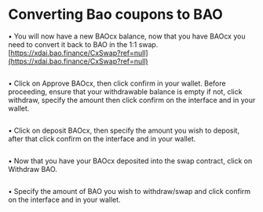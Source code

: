 # Converting Bao coupons to BAO

• You will now have a new BAOcx balance, now that you have BAOcx you need to convert it back to BAO in the 1:1 swap. [https://xdai.bao.finance/CxSwap?ref=null](https://xdai.bao.finance/CxSwap?ref=null)

<figure><img src="https://lh5.googleusercontent.com/idIElqFutgMIQWvY7SsCVxm9mNeWYtXjd8KJ6CMOZKZBA_-cvn0b20ZlmFlzkcPGY1Yg5UNNlJNdW56p_0KUzaMeyPOgkJjGR_7y17FMBc1CTdJ1bmLH6uZC1XEyiU5AP7zG9f9D5jY_72GhBBAUnimyS34__g-W043tPmGP33CYV7xQLQWPX9YbQpy9lQ" alt=""><figcaption></figcaption></figure>

• Click on Approve BAOcx, then click confirm in your wallet. Before proceeding, ensure that your withdrawable balance is empty if not, click withdraw, specify the amount then click confirm on the interface and in your wallet.

<figure><img src="https://lh5.googleusercontent.com/CJTQEDq_qIA3wHPm4Z2MLJJ4fmGtTrFAftBN38EHa2k_M2D4-uPKi6ZlfdCjKM6FwI8FZtT5YGzEcWH5j77vEZPN76SM9sEc3jF8xD49SsJpZxvtWnIMFUXOUCsdpofUHZSfAl58RBagdcyzOTlRg-EQFYUOT2tIkujQcXYAdfX2YM5qC9-u82rqhOBK1A" alt=""><figcaption></figcaption></figure>

• Click on deposit BAOcx, then specify the amount you wish to deposit, after that click confirm on the interface and in your wallet.

<figure><img src="https://lh4.googleusercontent.com/p57uVHxzJH6SRQz69YwwHpdAqWQcULPLHghOd3QbKbLIqvlWXo2YxhZH2ICmQWTAGsR0-diSi0z51S1COooprTONuLEdqPgAAIUEo6CXs6-qjxTFoLtVC-oP6Y36-9SWm_9logesGaS8fYiGyXPBnQigiAXwkhZAnLlQYoz_cQG-AO17ag4FMD20IJJWJQ" alt=""><figcaption></figcaption></figure>

• Now that you have your BAOcx deposited into the swap contract, click on Withdraw BAO. &#x20;

<figure><img src="https://lh3.googleusercontent.com/aAfFTFc8aMkMZtN2EUN_AiJMYJNmDN6cWxEsqpfZUbm8jT3VbGH1xbbUyDyXqm_o9BbCwy6GULCXoSWga8hsoFod5_A0poxD11c3NIvjNAJ6QL6H4lABgInI1gt6Gg478Bc8PzGQPt3Sb8C0X5pWUu2jo_hAQynQ6k7vdndph6lM9E5O8Vn83exBGwNyIA" alt=""><figcaption></figcaption></figure>

• Specify the amount of BAO you wish to withdraw/swap and click confirm on the interface and in your wallet.&#x20;

<figure><img src="https://lh5.googleusercontent.com/Ok8Wh-7Jsi5p1SkRoV6weVaL2ajeXIpjiTl9mf-WEiE2AlHuH459TXha55VL8PK6Yny6YP4w86ZLR247-GaItAzKR4O9FPZi_ql38_9nZaoVtNU9RlXD4kgYc1eijEYuzoveShrmspWz7OfYDWvy021725ktlrKq6pyPiBJVi1acFvhnW7KIFQSMvC_e-g" alt=""><figcaption></figcaption></figure>
